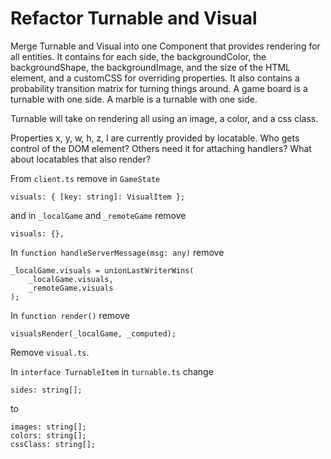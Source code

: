 # Refactor Turnable and Visual

Merge Turnable and Visual into one Component that provides rendering for all
entities. It contains for each side, the backgroundColor, the backgroundShape,
the backgroundImage, and the size of the HTML element, and a customCSS for overriding
properties. It also contains a probability transition matrix for turning things around.
A game board is a turnable with one side. A marble is a turnable with one side.

Turnable will take on rendering all using an image, a color, and a css class.

Properties x, y, w, h, z, l are currently provided by locatable.
Who gets control of the DOM element? Others need it for attaching
handlers? What about locatables that also render?

From `client.ts` remove in `GameState`

    visuals: { [key: string]: VisualItem };

and in `_localGame` and `_remoteGame` remove

    visuals: {},

In `function handleServerMessage(msg: any)` remove

    _localGame.visuals = unionLastWriterWins(
        _localGame.visuals,
        _remoteGame.visuals
    );

In `function render()` remove

    visualsRender(_localGame, _computed);

Remove `visual.ts`.

In `interface TurnableItem` in `turnable.ts` change

    sides: string[];

to

    images: string[];
    colors: string[];
    cssClass: string[];
